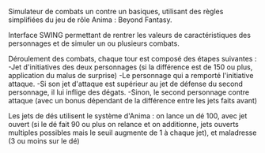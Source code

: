 Simulateur de combats un contre un basiques, utilisant des règles simplifiées du jeu de rôle Anima : Beyond Fantasy.

Interface SWING permettant de rentrer les valeurs de caractéristiques des personnages et de simuler un ou plusieurs combats.

Déroulement des combats, chaque tour est composé des étapes suivantes :
  -Jet d'initiatives des deux personnages (si la différence est de 150 ou plus, application du malus de surprise)
  -Le personnage qui a remporté l'initiative attaque.
      -Si son jet d'attaque est supérieur au jet de défense du second personnage, il lui inflige des dégats.
      -Sinon, le second personnage contre attaque (avec un bonus dépendant de la différence entre les jets faits avant)

Les jets de dés utilisent le système d'Anima : 
on lance un dé 100, avec jet ouvert (si le dé fait 90 ou plus on relance et on additionne, jets ouverts multiples possibles mais le seuil augmente de 1 à chaque jet), et maladresse (3 ou moins sur le dé)
